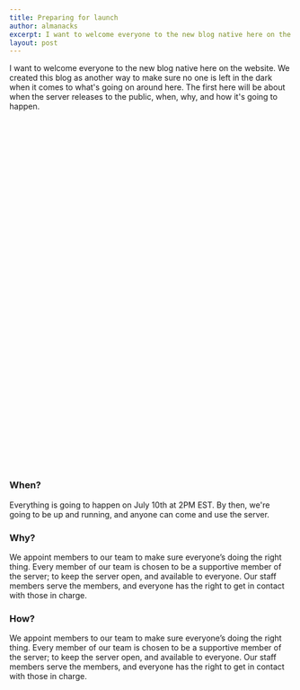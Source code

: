 ```yaml
---
title: Preparing for launch
author: almanacks
excerpt: I want to welcome everyone to the new blog native here on the website. We created this blog as another way to make sure no one is left in the dark when it comes to what's going on around here. The first here will be about when the server releases to the public, when, why, and how it's going to happen.
layout: post
---
```


I want to welcome everyone to the new blog native here on the website. We created this blog as another way to make sure no one is left in the dark when it comes to what's going on around here. The first here will be about when the server releases to the public, when, why, and how it's going to happen.

<section class="usa-hero" style="background-image: url('https://novelmc.net/assets/img/hero/h9qmclx8Hg.png'); margin-top: 5rem; margin-bottom: 6rem; position: relative; width: 70vw; height: 30rem;">
</section>

### When?
Everything is going to happen on July 10th at 2PM EST. By then, we're going to be up and running, and anyone can come and use the server. 

### Why?
We appoint members to our team to make sure everyone’s doing the right thing. Every member of our team is chosen to be a supportive member of the server; to keep the server open, and available to everyone. Our staff members serve the members, and everyone has the right to get in contact with those in charge.

### How?
We appoint members to our team to make sure everyone’s doing the right thing. Every member of our team is chosen to be a supportive member of the server; to keep the server open, and available to everyone. Our staff members serve the members, and everyone has the right to get in contact with those in charge.
